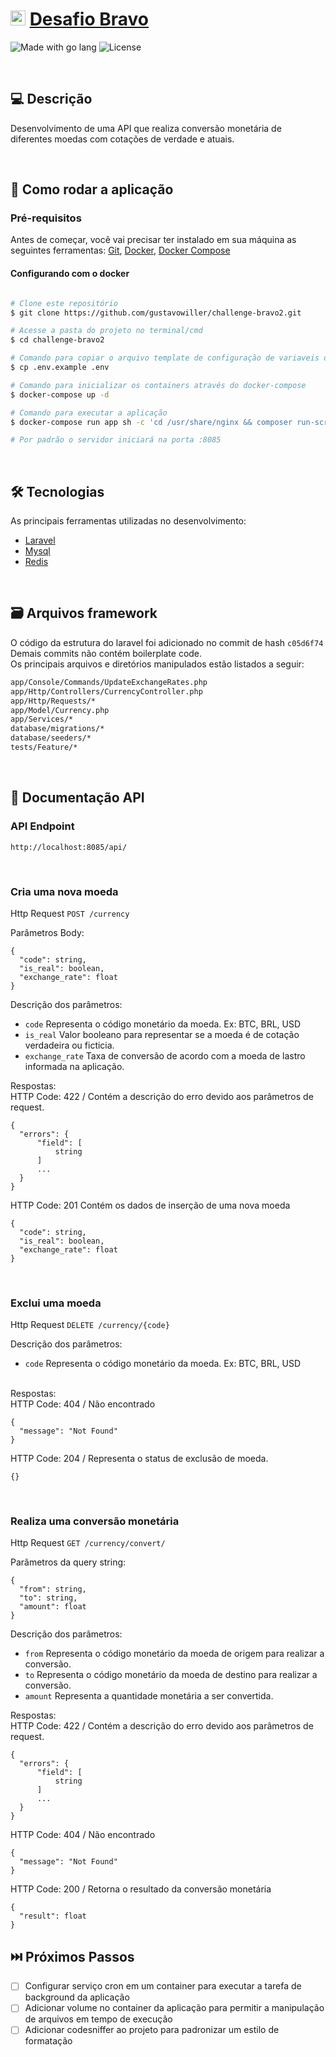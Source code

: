 <h1>
    <a href="hurb.com"><img src="https://avatars1.githubusercontent.com/u/7063040?v=4&s=200.jpg" alt="Logo Hurb" width="24" /></a>
    <a href="https://github.com/hurbcom/challenge-bravo">Desafio Bravo</a>
</h1>

<p>
    <img alt="Made with go lang" src="https://img.shields.io/badge/Made%20with-php-6582ba.svg">
    <img alt="License" src="https://img.shields.io/badge/license-MIT-brightgreen">
</p>

<br />

## 💻 Descrição

Desenvolvimento de uma API que realiza conversão monetária de diferentes moedas com cotações de verdade e atuais.

<br />

## 🚀 Como rodar a aplicação


### Pré-requisitos

Antes de começar, você vai precisar ter instalado em sua máquina as seguintes ferramentas:
[Git](https://git-scm.com), [Docker](https://docs.docker.com/), [Docker Compose](https://docs.docker.com/compose/)


####  Configurando com o docker

```bash

# Clone este repositório
$ git clone https://github.com/gustavowiller/challenge-bravo2.git

# Acesse a pasta do projeto no terminal/cmd
$ cd challenge-bravo2

# Comando para copiar o arquivo template de configuração de variaveis de ambiente
$ cp .env.example .env

# Comando para inicializar os containers através do docker-compose
$ docker-compose up -d

# Comando para executar a aplicação
$ docker-compose run app sh -c 'cd /usr/share/nginx && composer run-script start'

# Por padrão o servidor iniciará na porta :8085

```
<br />

## 🛠 Tecnologias

As principais ferramentas utilizadas no desenvolvimento:
- [Laravel](https://laravel.com/)
- [Mysql](https://dev.mysql.com/)
- [Redis](https://redis.io/)

<br />

## 🗃️ Arquivos framework

O código da estrutura do laravel foi adicionado no commit de hash `c05d6f74` <br />
Demais commits não contém boilerplate code. <br />
Os principais arquivos e diretórios manipulados estão listados a seguir:

```bash
app/Console/Commands/UpdateExchangeRates.php
app/Http/Controllers/CurrencyController.php
app/Http/Requests/*
app/Model/Currency.php
app/Services/*
database/migrations/*
database/seeders/*
tests/Feature/*
```
<br />

## 📖 Documentação API

### API Endpoint

```
http://localhost:8085/api/
```

<br />

### Cria uma nova moeda

Http Request
`POST /currency`

Parâmetros Body:
```
{
  "code": string,
  "is_real": boolean,
  "exchange_rate": float
}
```

Descrição dos parâmetros:
 - `code` Representa o código monetário da moeda. Ex: BTC, BRL, USD
 - `is_real` Valor booleano para representar se a moeda é de cotação verdadeira ou ficticia.
 - `exchange_rate` Taxa de conversão de acordo com a moeda de lastro informada na aplicação.

Respostas: <br />
HTTP Code: 422 / Contém a descrição do erro devido aos parâmetros de request.

```
{
  "errors": {
      "field": [
          string
      ]
      ...
  }
}
```
HTTP Code: 201 Contém os dados de inserção de uma nova moeda
```
{
  "code": string,
  "is_real": boolean,
  "exchange_rate": float
}
```
<br />

### Exclui uma moeda

Http Request
`DELETE /currency/{code}`


Descrição dos parâmetros:
 - `code` Representa o código monetário da moeda. Ex: BTC, BRL, USD


<br />
Respostas: <br />
HTTP Code: 404 / Não encontrado

```
{
  "message": "Not Found"
}
```
HTTP Code: 204 / Representa o status de exclusão de moeda.
```
{}
```
<br />

### Realiza uma conversão monetária
Http Request
`GET /currency/convert/`

Parâmetros da query string:
```
{
  "from": string,
  "to": string,
  "amount": float
}
```

Descrição dos parâmetros:
 - `from` Representa o código monetário da moeda de origem para realizar a conversão.
 - `to` Representa o código monetário da moeda de destino para realizar a conversão.
 - `amount` Representa a quantidade monetária a ser convertida.

Respostas: <br />
HTTP Code: 422 / Contém a descrição do erro devido aos parâmetros de request.

```
{
  "errors": {
      "field": [
          string
      ]
      ...
  }
}
```
HTTP Code: 404 / Não encontrado

```
{
  "message": "Not Found"
}
```

HTTP Code: 200 / Retorna o resultado da conversão monetária
```
{
  "result": float
}
```

## ⏭️ Próximos Passos

 - [ ] Configurar serviço cron em um container para executar a tarefa de background da aplicação
 - [ ] Adicionar volume no container da aplicação para permitir a manipulação de arquivos em tempo de execução
 - [ ] Adicionar codesniffer ao projeto para padronizar um estilo de formatação
